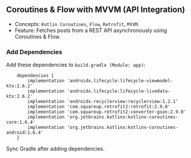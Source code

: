 ## Coroutines & Flow with MVVM (API Integration)

* Concepts: ```Kotlin Coroutines```, ```Flow```, ```Retrofit```, ```MVVM```.
* Feature: Fetches posts from a REST API asynchronously using Coroutines & Flow.

### Add Dependencies

Add these dependencies to ```build.gradle (Module: app)```:

```
    dependencies {
        implementation 'androidx.lifecycle:lifecycle-viewmodel-ktx:2.6.2'
        implementation 'androidx.lifecycle:lifecycle-livedata-ktx:2.6.2'
        implementation 'androidx.recyclerview:recyclerview:1.2.1'
        implementation 'com.squareup.retrofit2:retrofit:2.9.0'
        implementation 'com.squareup.retrofit2:converter-gson:2.9.0'
        implementation 'org.jetbrains.kotlinx:kotlinx-coroutines-core:1.6.4'
        implementation 'org.jetbrains.kotlinx:kotlinx-coroutines-android:1.6.4'
    }
```

Sync Gradle after adding dependencies.

